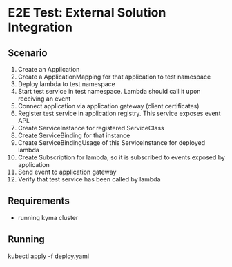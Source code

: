 # E2E Test: External Solution Integration

## Scenario

1. Create an Application
2. Create a ApplicationMapping for that application to test namespace
3. Deploy lambda to test namespace
4. Start test service in test namespace. Lambda should call it upon receiving an event
5. Connect application via application gateway (client certificates) 
6. Register test service in application registry. This service exposes event API.
7. Create ServiceInstance for registered ServiceClass
8. Create ServiceBinding for that instance
9. Create ServiceBindingUsage of this ServiceInstance for deployed lambda
10. Create Subscription for lambda, so it is subscribed to events exposed by application
11. Send event to application gateway
12. Verify that test service has been called by lambda

## Requirements

* running kyma cluster

## Running

kubectl apply -f deploy.yaml